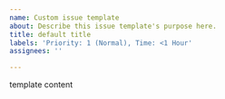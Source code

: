 ```yaml
---
name: Custom issue template
about: Describe this issue template's purpose here.
title: default title
labels: 'Priority: 1 (Normal), Time: <1 Hour'
assignees: ''

---
```


template content
